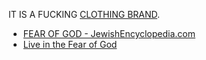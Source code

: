 IT IS A FUCKING [CLOTHING BRAND](https://fearofgod.com/pages/seventh-collection).

* [FEAR OF GOD - JewishEncyclopedia.com](https://www.jewishencyclopedia.com/articles/6045-fear-of-god)
* [Live in the Fear of God](https://opc.org/new_horizons/NH01/03c.html)
